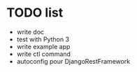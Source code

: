 TODO list
=========

  * write doc
  * test with Python 3
  * write example app
  * write ctl command
  * autoconfig pour DjangoRestFramework